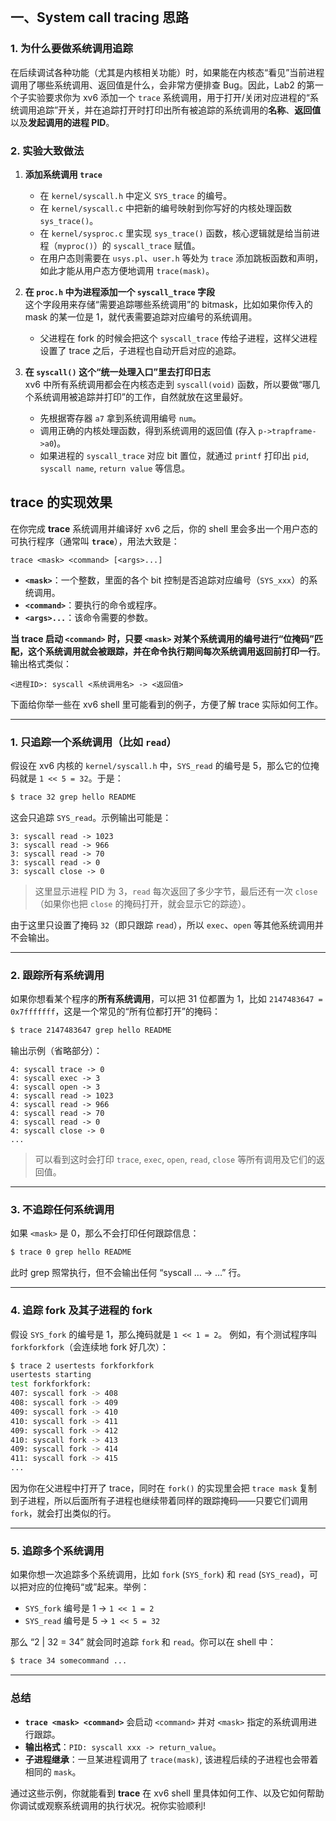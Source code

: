 ```
```
## 一、System call tracing 思路

### 1. 为什么要做系统调用追踪

在后续调试各种功能（尤其是内核相关功能）时，如果能在内核态“看见”当前进程调用了哪些系统调用、返回值是什么，会非常方便排查 Bug。因此，Lab2 的第一个子实验要求你为 xv6 添加一个 `trace` 系统调用，用于打开/关闭对应进程的“系统调用追踪”开关，并在追踪打开时打印出所有被追踪的系统调用的**名称**、**返回值**以及**发起调用的进程 PID**。

### 2. 实验大致做法

1. **添加系统调用 `trace`**
    
    - 在 `kernel/syscall.h` 中定义 `SYS_trace` 的编号。
    - 在 `kernel/syscall.c` 中把新的编号映射到你写好的内核处理函数 `sys_trace()`。
    - 在 `kernel/sysproc.c` 里实现 `sys_trace()` 函数，核心逻辑就是给当前进程（`myproc()`）的 `syscall_trace` 赋值。
    - 在用户态则需要在 `usys.pl`、`user.h` 等处为 `trace` 添加跳板函数和声明，如此才能从用户态方便地调用 `trace(mask)`。
2. **在 `proc.h` 中为进程添加一个 `syscall_trace` 字段**  
    这个字段用来存储“需要追踪哪些系统调用”的 bitmask，比如如果你传入的 mask 的某一位是 1，就代表需要追踪对应编号的系统调用。
    
    - 父进程在 fork 的时候会把这个 `syscall_trace` 传给子进程，这样父进程设置了 trace 之后，子进程也自动开启对应的追踪。
3. **在 `syscall()` 这个“统一处理入口”里去打印日志**  
    xv6 中所有系统调用都会在内核态走到 `syscall(void)` 函数，所以要做“哪几个系统调用被追踪并打印”的工作，自然就放在这里最好。
    
    - 先根据寄存器 `a7` 拿到系统调用编号 `num`。
    - 调用正确的内核处理函数，得到系统调用的返回值 (存入 `p->trapframe->a0`)。
    - 如果进程的 `syscall_trace` 对应 bit 置位，就通过 `printf` 打印出 `pid`, `syscall name`, `return value` 等信息。

## trace 的实现效果

在你完成 **trace** 系统调用并编译好 xv6 之后，你的 shell 里会多出一个用户态的可执行程序（通常叫 **`trace`**），用法大致是：

```
trace <mask> <command> [<args>...]
```

- **`<mask>`**：一个整数，里面的各个 bit 控制是否追踪对应编号（`SYS_xxx`）的系统调用。
- **`<command>`**：要执行的命令或程序。
- **`<args>...`**：该命令需要的参数。

**当 trace 启动 `<command>` 时，只要 `<mask>` 对某个系统调用的编号进行“位掩码”匹配，这个系统调用就会被跟踪，并在命令执行期间每次系统调用返回前打印一行**。输出格式类似：

```
<进程ID>: syscall <系统调用名> -> <返回值>
```

下面给你举一些在 xv6 shell 里可能看到的例子，方便了解 trace 实际如何工作。

---

### 1. 只追踪一个系统调用（比如 `read`）

假设在 xv6 内核的 `kernel/syscall.h` 中，`SYS_read` 的编号是 5，那么它的位掩码就是 `1 << 5 = 32`。于是：

```sh
$ trace 32 grep hello README
```

这会只追踪 `SYS_read`。示例输出可能是：

```
3: syscall read -> 1023
3: syscall read -> 966
3: syscall read -> 70
3: syscall read -> 0
3: syscall close -> 0
```

> 这里显示进程 PID 为 3，`read` 每次返回了多少字节，最后还有一次 `close`（如果你也把 `close` 的掩码打开，就会显示它的踪迹）。

由于这里只设置了掩码 `32`（即只跟踪 `read`），所以 `exec`、`open` 等其他系统调用并不会输出。

---

### 2. 跟踪所有系统调用

如果你想看某个程序的**所有系统调用**，可以把 31 位都置为 1，比如 `2147483647 = 0x7fffffff`，这是一个常见的“所有位都打开”的掩码：

```sh
$ trace 2147483647 grep hello README
```

输出示例（省略部分）：

```
4: syscall trace -> 0
4: syscall exec -> 3
4: syscall open -> 3
4: syscall read -> 1023
4: syscall read -> 966
4: syscall read -> 70
4: syscall read -> 0
4: syscall close -> 0
...
```

> 可以看到这时会打印 `trace`, `exec`, `open`, `read`, `close` 等所有调用及它们的返回值。

---

### 3. 不追踪任何系统调用

如果 `<mask>` 是 0，那么不会打印任何跟踪信息：

```sh
$ trace 0 grep hello README
```

此时 grep 照常执行，但不会输出任何 “syscall … -> …” 行。

---

### 4. 追踪 fork 及其子进程的 fork

假设 `SYS_fork` 的编号是 1，那么掩码就是 `1 << 1 = 2`。 例如，有个测试程序叫 `forkforkfork`（会连续地 fork 好几次）：

```sh
$ trace 2 usertests forkforkfork
usertests starting
test forkforkfork: 
407: syscall fork -> 408
408: syscall fork -> 409
409: syscall fork -> 410
410: syscall fork -> 411
409: syscall fork -> 412
410: syscall fork -> 413
409: syscall fork -> 414
411: syscall fork -> 415
...
```

因为你在父进程中打开了 trace，同时在 `fork()` 的实现里会把 `trace mask` 复制到子进程，所以后面所有子进程也继续带着同样的跟踪掩码——只要它们调用 `fork`，就会打出类似的行。

---

### 5. 追踪多个系统调用

如果你想一次追踪多个系统调用，比如 `fork` (`SYS_fork`) 和 `read` (`SYS_read`)，可以把对应的位掩码“或”起来。举例：

- `SYS_fork` 编号是 1 → `1 << 1 = 2`
- `SYS_read` 编号是 5 → `1 << 5 = 32`

那么 “2 | 32 = 34” 就会同时追踪 `fork` 和 `read`。你可以在 shell 中：

```sh
$ trace 34 somecommand ...
```

---

### 总结

- **`trace <mask> <command>`** 会启动 `<command>` 并对 `<mask>` 指定的系统调用进行跟踪。
- **输出格式**：`PID: syscall xxx -> return_value`。
- **子进程继承**：一旦某进程调用了 `trace(mask)`, 该进程后续的子进程也会带着相同的 `mask`。

通过这些示例，你就能看到 **trace** 在 xv6 shell 里具体如何工作、以及它如何帮助你调试或观察系统调用的执行状况。祝你实验顺利!